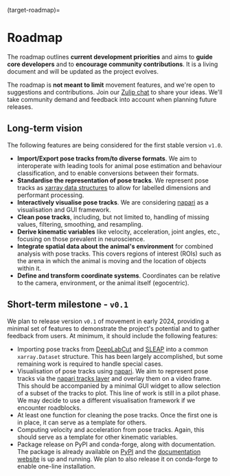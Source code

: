 (target-roadmap)=
# Roadmap

The roadmap outlines **current development priorities** and aims to **guide core developers** and to **encourage community contributions**. It is a living document and will be updated as the project evolves.

The roadmap is **not meant to limit** movement features, and we're open to suggestions and contributions. Join our [Zulip chat](https://neuroinformatics.zulipchat.com/#narrow/stream/406001-Movement/topic/Welcome!) to share your ideas. We'll take community demand and feedback into account when planning future releases.

## Long-term vision
The following features are being considered for the first stable version `v1.0`.

- __Import/Export pose tracks from/to diverse formats__. We aim to interoperate with leading tools for animal pose estimation and behaviour classification, and to enable conversions between their formats.
- __Standardise the representation of pose tracks__. We represent pose tracks as [xarray data structures](https://docs.xarray.dev/en/latest/user-guide/data-structures.html) to allow for labelled dimensions and performant processing.
- __Interactively visualise pose tracks__. We are considering [napari](https://napari.org/) as a visualisation and GUI framework.
- __Clean pose tracks__, including, but not limited to, handling of missing values, filtering, smoothing, and resampling.
- __Derive kinematic variables__ like velocity, acceleration, joint angles, etc., focusing on those prevalent in neuroscience.
- __Integrate spatial data about the animal's environment__ for combined analysis with pose tracks. This covers regions of interest (ROIs) such as the arena in which the animal is moving and the location of objects within it.
- __Define and transform coordinate systems__. Coordinates can be relative to the camera, environment, or the animal itself (egocentric).

## Short-term milestone - `v0.1`
We plan to release version `v0.1` of movement in early 2024, providing a minimal set of features to demonstrate the project's potential and to gather feedback from users. At minimum, it should include the following features:

- Importing pose tracks from [DeepLabCut](http://www.mackenziemathislab.org/deeplabcut) and [SLEAP](https://sleap.ai/) into a common `xarray.Dataset` structure. This has been largely accomplished, but some remaining work is required to handle special cases.
- Visualisation of pose tracks using [napari](https://napari.org/). We aim to represent pose tracks via the [napari tracks layer](https://napari.org/stable/howtos/layers/tracks.html) and overlay them on a video frame. This should be accompanied by a minimal GUI widget to allow selection of a subset of the tracks to plot. This line of work is still in a pilot phase. We may decide to use a different visualisation framework if we encounter roadblocks.
- At least one function for cleaning the pose tracks. Once the first one is in place, it can serve as a template for others.
- Computing velocity and acceleration from pose tracks. Again, this should serve as a template for other kinematic variables.
- Package release on PyPI and conda-forge, along with documentation. The package is already available on [PyPI](https://pypi.org/project/movement/) and the [documentation website](https://movement.neuroinformatics.dev/) is up and running. We plan to also release it on conda-forge to enable one-line installation.
